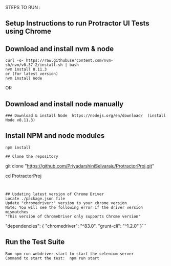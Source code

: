 STEPS TO RUN :

## Setup Instructions to run Protractor UI Tests using Chrome

## Download and install nvm & node
```	
curl -o- https://raw.githubusercontent.com/nvm-sh/nvm/v0.37.2/install.sh | bash
nvm install 8.11.3
or (for latest version)
nvm install node 

```	
OR 
## Download and install node manually
```	
### Download & install Node  https://nodejs.org/en/download/  (install Node v8.11.3)
```

## Install NPM and node modules 
```		
npm install

## Clone the repository
```	
git clone "https://github.com/PriyadarshiniSelvaraju/ProtractorProj.git"

cd ProtractorProj
```	


## Updating latest version of Chrome Driver 
Locate ./package.json file
Update "chromedriver:" version to your chrome version 
Note: You will see the following error if the driver version mismatches
"This version of ChromeDriver only supports Chrome version"
```	
"dependencies": {
	"chromedriver": "^83.0",
	"grunt-cli": "^1.2.0"
}```

## Run the Test Suite
```
Run npm run webdriver-start to start the selenium server
Command to start the test:  npm run start

